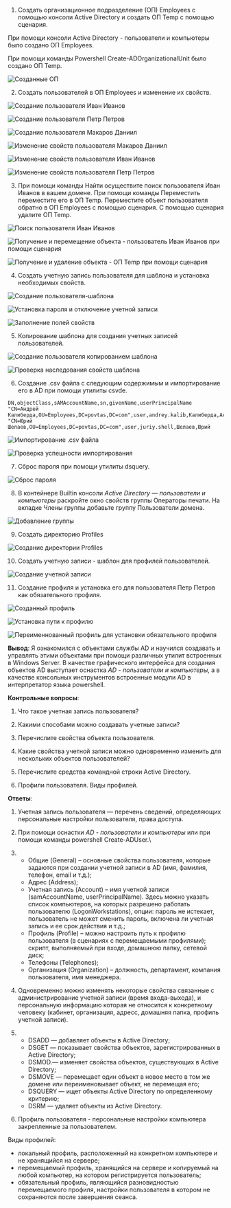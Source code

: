 1. Создать организационное подразделение (ОП) Employees с помощью консоли Active Directory и создать ОП Temp с помощью сценария.

При помощи консоли Active Directory - пользователи и компьютеры было создано ОП Employees. 

При помощи команды Powershell Create-ADOrganizationalUnit было создано ОП Temp.

![Созданные ОП](./files/p1.jpg)

2. Создать пользователей в ОП Employees и изменение их свойств.

![Создание пользователя Иван Иванов](./files/p2.jpg)

![Создание пользователя Петр Петров](./files/p3.jpg)

![Создание пользователя Макаров Даниил](./files/p4.jpg)

![Изменение свойств пользователя Макаров Даниил](./files/p5.jpg)

![Изменение свойств пользователя Иван Иванов](./files/p6.jpg)

![Изменение свойств пользователя Петр Петров](./files/p62.jpg)

3. При помощи команды Найти осуществите поиск пользователя Иван Иванов в вашем домене. При помощи команды Переместить переместите его в ОП Temp. Переместите объект пользователя обратно в ОП Employees с помощью сценария. С помощью сценария удалите ОП Temp.

![Поиск пользователя Иван Иванов](./files/p71.jpg)

![Получение и перемещение объекта - пользователь Иван Иванов при помощи сценария](./files/p72.jpg)

![Получение и удаление объекта - ОП Temp при помощи сценария](./files/p73.jpg)

4. Создать учетную запись пользователя для шаблона и установка необходимых свойств.

![Создание пользователя-шаблона](./files/p81.jpg)

![Установка пароля и отключение учетной записи](./files/p82.jpg)

![Заполнение полей свойств](./files/p83.jpg)

5. Копирование шаблона для создания учетных записей пользователей.

![Создание пользователя копированием шаблона](./files/p91.jpg)

![Проверка наследования свойств шаблона](./files/p92.jpg)

6. Создание .csv файла с следующим содержимым и импортирование его в AD при помощи утилиты csvde.

```csv
DN,objectClass,sAMAccountName,sn,givenName,userPrincipalName
"CN=Андрей Калиберда,OU=Employees,DC=povtas,DC=com",user,andrey.kalib,Калиберда,Андрей
"CN=Юрий Шелаев,OU=Employees,DC=povtas,DC=com",user,juriy.shell,Шелаев,Юрий
```

![Импортирование .csv файла](./files/p10.jpg)

![Проверка успешности импортирования](./files/p11.jpg)

7. Сброс пароля при помощи утилиты dsquery.

![Сброс пароля](./files/p12.jpg)

8. В контейнере Builtin консоли *Active Directory — пользователи и компьютеры* раскройте окно свойств группы Операторы печати. На вкладке Члены группы добавьте группу Пользователи домена.

![Добавление группы](./files/p13.jpg)

9. Создать директорию Profiles

![Создание директории Profiles](./files/p14.jpg)

10. Создать учетную записи - шаблон для профилей пользователей.

![Создание учетной записи](./files/p15.jpg)

11. Создание профиля и установка его для пользователя Петр Петров как обязательного профиля.

![Созданный профиль](./files/p16.jpg)

![Установка пути к профилю](./files/p17.jpg)

![Переименнованный профиль для установки обязательного профиля](./files/p18.jpg)

**Вывод**: Я ознакомился с объектами службы AD и научился создавать и управлять этими объектами при помощи различных утилит встроенных в Windows Server. В качестве графического интерфейса для создания объектов AD выступает оснастка *AD - пользователи и компьютеры*, а в качестве консольных инструментов встроенные модули AD в интерпретатор языка powershell.

**Контрольные вопросы**:

1. Что такое учетная запись пользователя?
   
2. Какими способами можно создавать учетные записи?

3. Перечислите свойства объекта пользователя.

4. Какие свойства учетной записи можно одновременно изменить для нескольких объектов пользователей?

5. Перечислите средства командной строки Active Directory.

6. Профили пользователя. Виды профилей.

**Ответы**:
 
1. Учетная запись пользователя — перечень сведений, определяющих персональные настройки пользователя, права доступа.

2. При помощи оснастки *AD - пользователи и компьютеры* или при помощи команды powershell Create-ADUser.\
   
3. * Общие (General) – основные свойства пользователя, которые задаются при создании учетной записи в AD (имя, фамилия, телефон, email и т.д.);
   * Адрес (Address);
   * Учетная запись (Account) – имя учетной записи (samAccountName, userPrincipalName). Здесь можно указать список компьютеров, на которых разрешено работать пользователю (LogonWorkstations), опции: пароль не истекает, пользователь не может сменить пароль, включена ли учетная запись и ее срок действия и т.д.;
   * Профиль (Profile) – можно настроить путь к профилю пользователя (в сценариях с перемещаемыми профилями); скрипт, выполняемый при входе, домашнюю папку, сетевой диск;
   * Телефоны (Telephones);
   * Организация (Organization) – должность, департамент, компания пользователя, имя менеджера.

4. Одновременно можно изменять некоторые свойства связанные с администрирование учетной записи (время входа-выхода), и персональную информацию которая не относится к конкретному человеку (кабинет, организация, адресс, домашняя папка, профиль учетной записи).

5. *  DSADD — добавляет объекты в Active Directory;
   *  DSGET — показывает свойства объектов, зарегистрирован­ных в Active Directory;
   * DSMOD.— изменяет свойства объектов, существующих в Active Directory;
   * DSMOVE — перемещает один объект в новое место в том же домене или переименовывает объект, не перемещая его;
   * DSQUERY — ищет объекты Active Directory по определен­ному критерию;
   * DSRM — удаляет объекты из Active Directory.

6. Профиль пользователя - персональные настройки компьютера закрепленные за пользователем.

Виды профилей:

   * локальный профиль, расположенный на конкретном компьютере и не хранящийся на сервере;
   * перемещаемый профиль, хранящийся на сервере и копируемый на любой компьютер, на котором регистрируется пользователь;
   * обязательный профиль, являющийся разновидностью перемещаемого профиля, настройки пользователя в котором не сохраняются после завершения сеанса.
